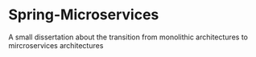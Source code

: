 # Spring-Microservices
A small dissertation about the transition from monolithic architectures to mircroservices architectures
